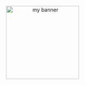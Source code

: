 <p align="center">
  <a href="https://github.com/AGK-1" target="_blank" rel="noreferrer"><img src="https://static.vecteezy.com/system/resources/previews/019/981/043/non_2x/application-programming-interface-api-on-blue-background-software-development-tool-information-technology-modern-technology-internet-vector.jpg" height="200" alt="my banner"></a>
</p>
